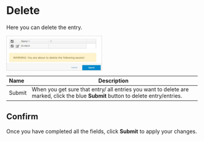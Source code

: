 # Delete


Here you can delete the entry.

<img src="../../../../images/module-overview4.jpg" alt="module-overview4" style="width: 50%; display: block"></a>

**Name** | **Description** 
:--- | ---
Submit | When you get sure that entry/ all entries you want to delete are marked, click the blue **Submit** button to delete entry/entries.

## Confirm 

Once you have completed all the fields, click **Submit** to apply your changes.